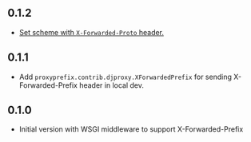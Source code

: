 ## 0.1.2

* [Set scheme with `X-Forwarded-Proto` header.](https://github.com/yola/proxyprefix/pull/7)

## 0.1.1

* Add `proxyprefix.contrib.djproxy.XForwardedPrefix` for sending
  X-Forwarded-Prefix header in local dev.

## 0.1.0

* Initial version with WSGI middleware to support X-Forwarded-Prefix
